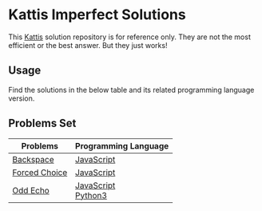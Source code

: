 # Kattis Imperfect Solutions

This [Kattis](https://open.kattis.com/problems) solution repository is for reference only. They are not the most efficient or the best answer. But they just works!

## Usage

Find the solutions in the below table and its related programming language version.


## Problems Set

| Problems | Programming Language |
| ------------- | ------------- |
| [Backspace](https://open.kattis.com/problems/backspace)  | [JavaScript](https://github.com/tinchichan/kattis-imperfect-solution/tree/master/src/Backspace/backspace.js)  |
| [Forced Choice](https://open.kattis.com/problems/forcedchoice)  | [JavaScript](https://github.com/tinchichan/kattis-imperfect-solution/tree/master/src/Forced%20Choice/forcedchoice.js)|
| [Odd Echo](https://open.kattis.com/problems/oddecho)  | [JavaScript](https://github.com/tinchichan/kattis-imperfect-solution/tree/master/src/Odd%20Echo/oddEcho.js)<br>[Python3](https://github.com/tinchichan/kattis-imperfect-solution/tree/master/src/Odd%20Echo/oddEcho.py)|
